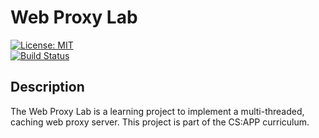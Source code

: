 # Web Proxy Lab

[![License: MIT](https://img.shields.io/badge/License-MIT-yellow.svg)](LICENSE)  
[![Build Status](https://img.shields.io/badge/build-passing-brightgreen.svg)](https://github.com/Sunwatcha303/web-proxy-lab/actions)  

## Description
The Web Proxy Lab is a learning project to implement a multi-threaded, caching web proxy server. This project is part of the CS:APP curriculum.
